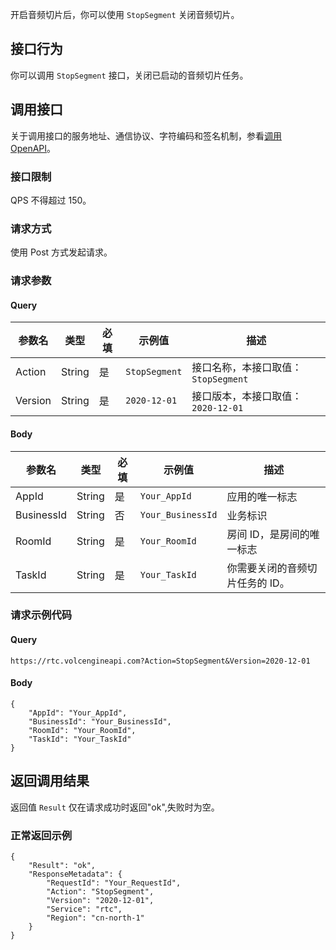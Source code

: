 开启音频切片后，你可以使用 `StopSegment` 关闭音频切片。

## 接口行为 

你可以调用 `StopSegment` 接口，关闭已启动的音频切片任务。

## 调用接口

关于调用接口的服务地址、通信协议、字符编码和签名机制，参看[调用 OpenAPI](69828)。
### 接口限制

QPS 不得超过 150。


### 请求方式 

使用 Post 方式发起请求。

### 请求参数

#### Query

|参数名 |类型 |必填 |示例值 |描述 |
|---|---|---|---|---|
|Action |String |是 |`StopSegment` |接口名称，本接口取值：`StopSegment` |
|Version |String |是 |`2020-12-01` |接口版本，本接口取值：`2020-12-01` |


#### Body

|参数名 |类型 |必填 |示例值 |描述 |
|---|---|---|---|---|
|AppId |String |是 |`Your_AppId` |应用的唯一标志 |
|BusinessId |String |否 |`Your_BusinessId` |业务标识 |
|RoomId |String |是 |`Your_RoomId` |房间 ID，是房间的唯一标志 |
|TaskId |String |是 |`Your_TaskId` |你需要关闭的音频切片任务的 ID。 |


### 请求示例代码

#### Query

```
https://rtc.volcengineapi.com?Action=StopSegment&Version=2020-12-01
```

#### Body

```
{
    "AppId": "Your_AppId",
    "BusinessId": "Your_BusinessId",
    "RoomId": "Your_RoomId",
    "TaskId": "Your_TaskId"
}
```

## 返回调用结果

返回值 `Result` 仅在请求成功时返回"ok",失败时为空。
### 正常返回示例

```
{
    "Result": "ok",
    "ResponseMetadata": {
        "RequestId": "Your_RequestId",
        "Action": "StopSegment",
        "Version": "2020-12-01",
        "Service": "rtc",
        "Region": "cn-north-1"
    }
}
```
